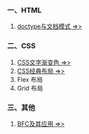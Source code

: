 ### 一、HTML
1. [doctype与文档模式 =>>](./Doctype.md)

### 二、CSS
1. [CSS文字渐变色 =>>](./TextGradient.md)
2. [CSS经典布局 =>>](./CSSLayout.md)
3. Flex 布局
4. Grid 布局

### 三、其他
1. [BFC及其应用 =>>](./BFC.md)